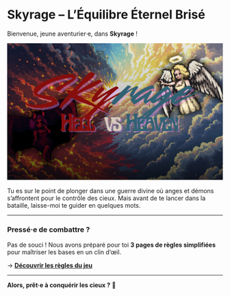 # Skyrage – L’Équilibre Éternel Brisé

Bienvenue, jeune aventurier·e, dans **Skyrage** !

![Aperçu du PDF](./images/cap_jeu.png)

Tu es sur le point de plonger dans une guerre divine où anges et démons s’affrontent pour le contrôle des cieux. Mais avant de te lancer dans la bataille, laisse-moi te guider en quelques mots.

---

### **Pressé·e de combattre ?**
Pas de souci ! Nous avons préparé pour toi **3 pages de règles simplifiées** pour maîtriser les bases en un clin d’œil.

→ **[Découvrir les règles du jeu](pages/rules.md)**

---
**Alors, prêt·e à conquérir les cieux ?** 🚀

